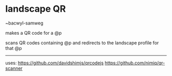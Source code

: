 # landscape QR
~bacwyl-samweg

makes a QR code for a @p

scans QR codes containing @p
  and redirects to the landscape profile for that @p

---
uses:
https://github.com/davidshimjs/qrcodejs
https://github.com/nimiq/qr-scanner

